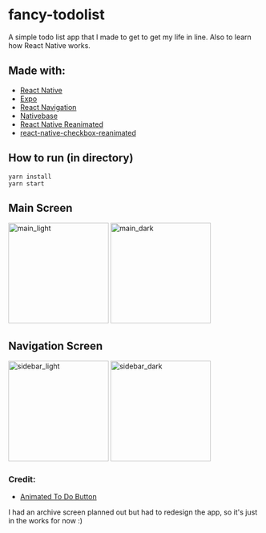 # fancy-todolist

A simple todo list app that I made to get to get my life in line. Also to learn how React Native works.

## Made with:

- [React Native](https://reactnative.dev/)
- [Expo](https://expo.dev/)
- [React Navigation](https://reactnavigation.org/)
- [Nativebase](https://nativebase.io/)
- [React Native Reanimated](https://github.com/software-mansion/react-native-reanimated)
- [react-native-checkbox-reanimated](https://github.com/craftzdog/react-native-checkbox-reanimated)

## How to run (in directory)

```
yarn install
yarn start
```

## Main Screen

<p align='left'>
  <img src='./doc/lightmode_main.png' alt='main_light' width='200'/>
  <img src='./doc/darkmode_main.png' alt='main_dark' width='200'/>
</p>

## Navigation Screen
<p align='left'>
  <img src='./doc/lightmode_sidebar.png' alt='sidebar_light' width='200'/>
  <img src='./doc/darkmode_sidebar.png' alt='sidebar_dark' width='200'/>
</p>

### Credit:

- [Animated To Do Button](https://github.com/craftzdog/react-native-checkbox-reanimated)

I had an archive screen planned out but had to redesign the app, so it's just in the works for now :)
